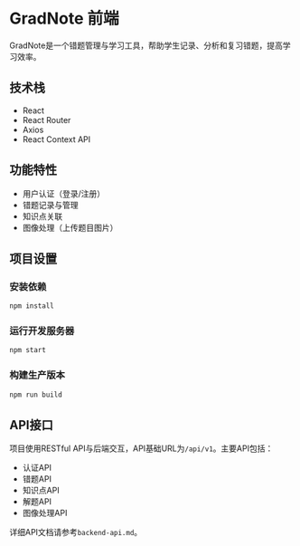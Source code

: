 # GradNote 前端

GradNote是一个错题管理与学习工具，帮助学生记录、分析和复习错题，提高学习效率。

## 技术栈

- React
- React Router
- Axios
- React Context API

## 功能特性

- 用户认证（登录/注册）
- 错题记录与管理
- 知识点关联
- 图像处理（上传题目图片）

## 项目设置

### 安装依赖

```bash
npm install
```

### 运行开发服务器

```bash
npm start
```

### 构建生产版本

```bash
npm run build
```

## API接口

项目使用RESTful API与后端交互，API基础URL为`/api/v1`。主要API包括：

- 认证API
- 错题API
- 知识点API
- 解题API
- 图像处理API

详细API文档请参考`backend-api.md`。 